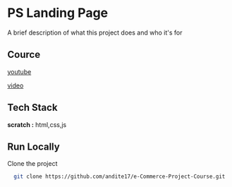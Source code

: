 # PS Landing Page

A brief description of what this project does and who it's for

## Cource

[youtube](https://www.youtube.com/watch?v=lAOkx2yZESY)

[video](13:18)

## Tech Stack

**scratch :** html,css,js

## Run Locally

Clone the project

```bash
  git clone https://github.com/andite17/e-Commerce-Project-Course.git
```
